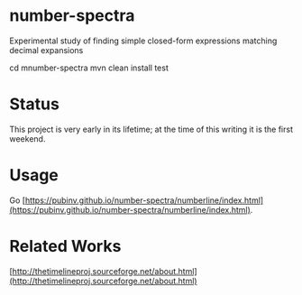 # number-spectra
Experimental study of finding simple closed-form expressions matching decimal expansions

cd mnumber-spectra
mvn clean install test

# Status

This project is very early in its lifetime; at the time of this writing it is the first weekend.


# Usage

Go [https://pubinv.github.io/number-spectra/numberline/index.html](https://pubinv.github.io/number-spectra/numberline/index.html).

# Related Works

[http://thetimelineproj.sourceforge.net/about.html](http://thetimelineproj.sourceforge.net/about.html)